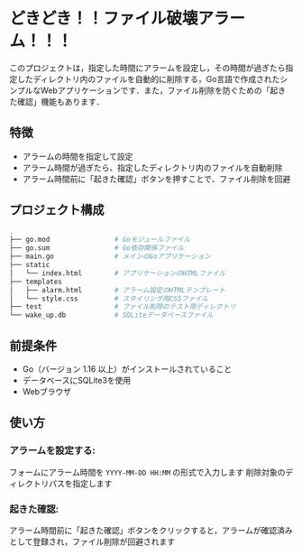 # どきどき！！ファイル破壊アラーム！！！

このプロジェクトは，指定した時間にアラームを設定し，その時間が過ぎたら指定したディレクトリ内のファイルを自動的に削除する，Go言語で作成されたシンプルなWebアプリケーションです．また，ファイル削除を防ぐための「起きた確認」機能もあります．

## 特徴

- アラームの時間を指定して設定
- アラーム時間が過ぎたら、指定したディレクトリ内のファイルを自動削除
- アラーム時間前に「起きた確認」ボタンを押すことで、ファイル削除を回避

## プロジェクト構成

```bash
.
├── go.mod                # Goモジュールファイル
├── go.sum                # Go依存関係ファイル
├── main.go               # メインのGoアプリケーション
├── static
│   └── index.html        # アプリケーションのHTMLファイル
├── templates
│   ├── alarm.html        # アラーム設定のHTMLテンプレート
│   └── style.css         # スタイリング用CSSファイル
├── test                  # ファイル削除のテスト用ディレクトリ
└── wake_up.db            # SQLiteデータベースファイル
```

## 前提条件
- Go（バージョン 1.16 以上）がインストールされていること
- データベースにSQLite3を使用
- Webブラウザ

## 使い方

### アラームを設定する:

フォームにアラーム時間を `YYYY-MM-DD HH:MM` の形式で入力します
削除対象のディレクトリパスを指定します

### 起きた確認:

アラーム時間前に「起きた確認」ボタンをクリックすると，アラームが確認済みとして登録され，ファイル削除が回避されます
